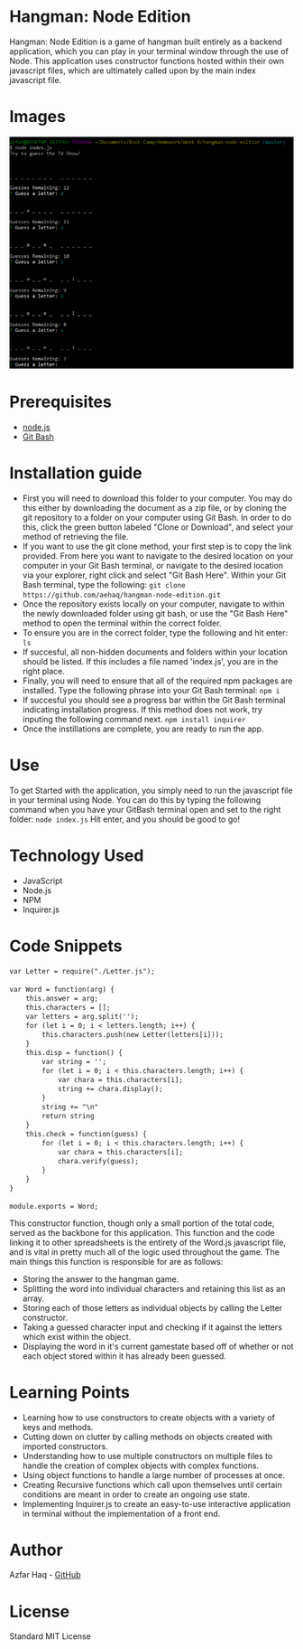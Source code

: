 # Hangman: Node Edition
Hangman: Node Edition is a game of hangman built entirely as a backend application, which you can play in your terminal window through the use of Node. This application uses constructor functions hosted within their own javascript files, which are ultimately called upon by the main index javascript file.

# Images
![Preview](assets/images/preview.PNG)

# Prerequisites
- [node.js](https://nodejs.org/en/)
- [Git Bash](https://git-scm.com/downloads)

# Installation guide
- First you will need to download this folder to your computer. You may do this either by downloading the document as a zip file, or by cloning the git repository to a folder on your computer using Git Bash. In order to do this, click the green button labeled "Clone or Download", and select your method of retrieving the file.
- If you want to use the git clone method, your first step is to copy the link provided. From here you want to navigate to the desired location on your computer in your Git Bash terminal, or navigate to the desired location via your explorer, right click and select "Git Bash Here". Within your Git Bash terminal, type the following: 
`git clone https://github.com/aehaq/hangman-node-edition.git`
- Once the repository exists locally on your computer, navigate to within the newly downloaded folder using git bash, or use the "Git Bash Here" method to open the terminal within the correct folder.
- To ensure you are in the correct folder, type the following and hit enter: 
`ls`
- If succesful, all non-hidden documents and folders within your location should be listed. If this includes a file named 'index.js', you are in the right place.
- Finally, you will need to ensure that all of the required npm packages are installed. Type the following phrase into your Git Bash terminal: 
`npm i`
- If succesful you should see a progress bar within the Git Bash terminal indicating installation progress. If this method does not work, try inputing the following command next.
`npm install inquirer`
- Once the instillations are complete, you are ready to run the app. 

# Use
To get Started with the application, you simply need to run the javascript file in your terminal using Node. You can do this by typing the following command when you have your GitBash terminal open and set to the right folder:
`node index.js`
Hit enter, and you should be good to go!

# Technology Used
- JavaScript
- Node.js
- NPM
- Inquirer.js

# Code Snippets
```
var Letter = require("./Letter.js");

var Word = function(arg) {
    this.answer = arg;
    this.characters = [];
    var letters = arg.split('');
    for (let i = 0; i < letters.length; i++) {
        this.characters.push(new Letter(letters[i]));
    }
    this.disp = function() {
        var string = '';
        for (let i = 0; i < this.characters.length; i++) {
            var chara = this.characters[i];
            string += chara.display();
        }
        string += "\n"
        return string
    }
    this.check = function(guess) {
        for (let i = 0; i < this.characters.length; i++) {
            var chara = this.characters[i];
            chara.verify(guess);
        }
    }
}

module.exports = Word;
```
This constructor function, though only a small portion of the total code, served as the backbone for this application. This function and the code linking it to other spreadsheets is the entirety of the Word.js javascript file, and is vital in pretty much all of the logic used throughout the game. The main things this function is responsible for are as follows:
- Storing the answer to the hangman game.
- Splitting the word into individual characters and retaining this list as an array.
- Storing each of those letters as individual objects by calling the Letter constructor.
- Taking a guessed character input and checking if it against the letters which exist within the object.
- Displaying the word in it's current gamestate based off of whether or not each object stored within it has already been guessed.

# Learning Points
- Learning how to use constructors to create objects with a variety of keys and methods.
- Cutting down on clutter by calling methods on objects created with imported constructors.
- Understanding how to use multiple constructors on multiple files to handle the creation of complex objects with complex functions.
- Using object functions to handle a large number of processes at once.
- Creating Recursive functions which call upon themselves until certain conditions are meant in order to create an ongoing use state.
- Implementing Inquirer.js to create an easy-to-use interactive application in terminal without the implementation of a front end.

# Author 
Azfar Haq - [GitHub](https://github.com/aehaq)

# License
Standard MIT License

